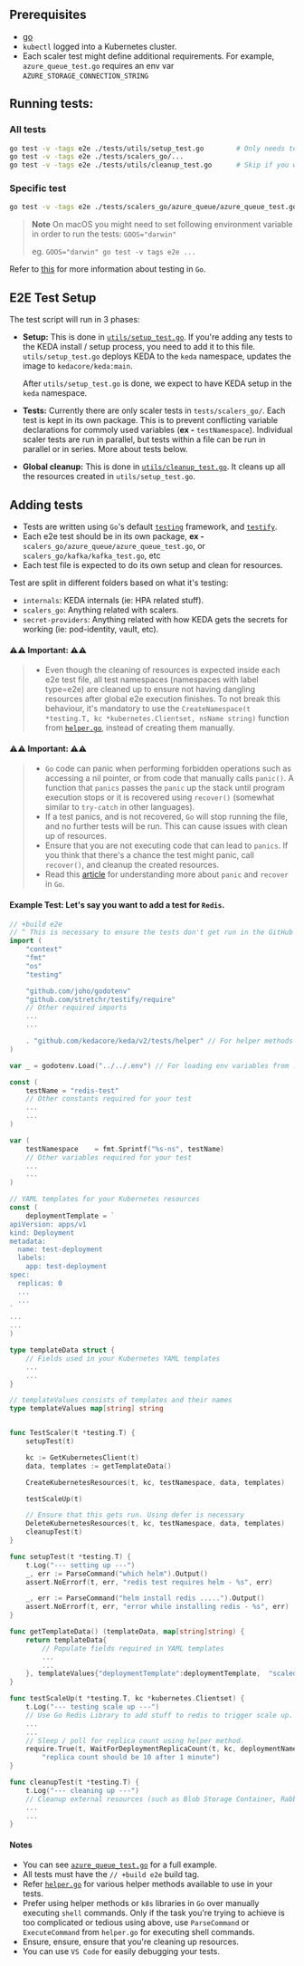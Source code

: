 ## Prerequisites

- [go](https://go.dev/)
- `kubectl` logged into a Kubernetes cluster.
- Each scaler test might define additional requirements. For example, `azure_queue_test.go` requires an env var `AZURE_STORAGE_CONNECTION_STRING`

## Running tests:

### All tests

```bash
go test -v -tags e2e ./tests/utils/setup_test.go        # Only needs to be run once.
go test -v -tags e2e ./tests/scalers_go/...
go test -v -tags e2e ./tests/utils/cleanup_test.go      # Skip if you want to keep testing.
```

### Specific test

```bash
go test -v -tags e2e ./tests/scalers_go/azure_queue/azure_queue_test.go # Assumes that setup has been run before
```

> **Note**
> On macOS you might need to set following environment variable in order to run the tests: `GOOS="darwin"`
>
> eg. `GOOS="darwin" go test -v tags e2e ...`

Refer to [this](https://pkg.go.dev/testing) for more information about testing in `Go`.

## E2E Test Setup

The test script will run in 3 phases:

- **Setup:** This is done in [`utils/setup_test.go`](utils/setup_test.go). If you're adding any tests to the KEDA install / setup process, you need to add it to this file. `utils/setup_test.go` deploys KEDA to the `keda` namespace, updates the image to
`kedacore/keda:main`.

    After `utils/setup_test.go` is done, we expect to have KEDA setup in the `keda` namespace.

- **Tests:** Currently there are only scaler tests in `tests/scalers_go/`. Each test is kept in its own package. This is to prevent conflicting variable declarations for commoly used variables (**ex -** `testNamespace`). Individual scaler tests are run
in parallel, but tests within a file can be run in parallel or in series. More about tests below.

- **Global cleanup:** This is done in [`utils/cleanup_test.go`](utils/cleanup_test.go). It cleans up all the resources created in `utils/setup_test.go`.

## Adding tests

- Tests are written using `Go`'s default [`testing`](https://pkg.go.dev/testing) framework, and [`testify`](https://pkg.go.dev/github.com/stretchr/testify).
- Each e2e test should be in its own package, **ex -** `scalers_go/azure_queue/azure_queue_test.go`, or `scalers_go/kafka/kafka_test.go`, etc
- Each test file is expected to do its own setup and clean for resources.

Test are split in different folders based on what it's testing:
- `internals`: KEDA internals (ie: HPA related stuff).
- `scalers_go`: Anything related with scalers.
- `secret-providers`: Anything related with how KEDA gets the secrets for working (ie: pod-identity, vault, etc).

#### ⚠⚠ Important: ⚠⚠
>
> - Even though the cleaning of resources is expected inside each e2e test file, all test namespaces
> (namespaces with label type=e2e) are  cleaned up to ensure not having dangling resources after global e2e
> execution finishes. To not break this behaviour, it's mandatory to use the `CreateNamespace(t *testing.T, kc *kubernetes.Clientset, nsName string)` function from [`helper.go`](helper.go), instead of creating them manually.

#### ⚠⚠ Important: ⚠⚠
> - `Go` code can panic when performing forbidden operations such as accessing a nil pointer, or from code that
> manually calls `panic()`. A function that `panics` passes the `panic` up the stack until program execution stops
> or it is recovered using `recover()` (somewhat similar to `try-catch` in other languages).
> - If a test panics, and is not recovered, `Go` will stop running the file, and no further tests will be run. This can
> cause issues with clean up of resources.
> - Ensure that you are not executing code that can lead to `panics`. If you think that there's a chance the test might
> panic, call `recover()`, and cleanup the created resources.
> - Read this [article](https://go.dev/blog/defer-panic-and-recover) for understanding more about `panic` and `recover` in `Go`.

#### **Example Test:** Let's say you want to add a test for `Redis`.

```go
// +build e2e
// ^ This is necessary to ensure the tests don't get run in the GitHub workflow.
import (
	"context"
	"fmt"
	"os"
	"testing"

	"github.com/joho/godotenv"
	"github.com/stretchr/testify/require"
    // Other required imports
    ...
    ...

	. "github.com/kedacore/keda/v2/tests/helper" // For helper methods
)

var _ = godotenv.Load("../../.env") // For loading env variables from .env

const (
    testName = "redis-test"
    // Other constants required for your test
    ...
    ...
)

var (
    testNamespace    = fmt.Sprintf("%s-ns", testName)
    // Other variables required for your test
    ...
    ...
)

// YAML templates for your Kubernetes resources
const (
    deploymentTemplate = `
apiVersion: apps/v1
kind: Deployment
metadata:
  name: test-deployment
  labels:
    app: test-deployment
spec:
  replicas: 0
  ...
  ...
`
...
...
)

type templateData struct {
    // Fields used in your Kubernetes YAML templates
    ...
    ...
}

// templateValues consists of templates and their names
type templateValues map[string] string


func TestScaler(t *testing.T) {
    setupTest(t)

    kc := GetKubernetesClient(t)
    data, templates := getTemplateData()

    CreateKubernetesResources(t, kc, testNamespace, data, templates)

    testScaleUp(t)

    // Ensure that this gets run. Using defer is necessary
    DeleteKubernetesResources(t, kc, testNamespace, data, templates)
    cleanupTest(t)
}

func setupTest(t *testing.T) {
    t.Log("--- setting up ---")
    _, err := ParseCommand("which helm").Output()
    assert.NoErrorf(t, err, "redis test requires helm - %s", err)

    _, err := ParseCommand("helm install redis .....").Output()
    assert.NoErrorf(t, err, "error while installing redis - %s", err)
}

func getTemplateData() (templateData, map[string]string) {
    return templateData{
        // Populate fields required in YAML templates
        ...
        ...
    }, templateValues{"deploymentTemplate":deploymentTemplate,  "scaledObjectTemplate":scaledObjectTemplate}
}

func testScaleUp(t *testing.T, kc *kubernetes.Clientset) {
    t.Log("--- testing scale up ---")
    // Use Go Redis Library to add stuff to redis to trigger scale up.
    ...
    ...
    // Sleep / poll for replica count using helper method.
    require.True(t, WaitForDeploymentReplicaCount(t, kc, deploymentName, testNamespace, 10, 60, 1),
		"replica count should be 10 after 1 minute")
}

func cleanupTest(t *testing.T) {
    t.Log("--- cleaning up ---")
    // Cleanup external resources (such as Blob Storage Container, RabbitMQ queue, Redis in this case)
    ...
    ...
}
```

#### Notes

- You can see [`azure_queue_test.go`](scalers_go/azure_queue/azure_queue_test.go) for a full example.
- All tests must have the `// +build e2e` build tag.
- Refer [`helper.go`](helper.go) for various helper methods available to use in your tests.
- Prefer using helper methods or `k8s` libraries in `Go` over manually executing `shell` commands. Only if the task
you're trying to achieve is too complicated or tedious using above, use `ParseCommand` or `ExecuteCommand` from `helper.go`
for executing shell commands.
- Ensure, ensure, ensure that you're cleaning up resources.
- You can use `VS Code` for easily debugging your tests.
